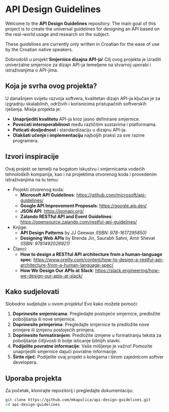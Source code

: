 # API Design Guidelines

Welcome to the **API Design Guidelines** repository. The main goal of this project is to create the universal guidelines for designing an API based on the real-world usage and research on the subject.

These guidelines are currently only written in Croatian for the ease of use by the Croatian native speakers.

Dobrodošli u projekt **Smjernice dizajna API-ja**! Cilj ovog projekta je izraditi univerzalne smjernice za dizajn API-ja temeljene na stvarnoj uporabi i istraživanjima o API-jima.

## Koja je svrha ovog projekta?

U današnjem svijetu razvoja softvera, kvalitetan dizajn API-ja ključan je za izgradnju skalabilnih, održivih i korisnicima pristupačnih softverskih rješenja. Misija projekta je:

- **Unaprijediti kvalitetu** API-ja kroz jasno definirane smjernice.
- **Povećati interoperabilnost** među različitim sustavima i platformama.
- **Poticati dosljednost** i standardizaciju u dizajnu API-ja.
- **Olakšati učenje i implementaciju** najboljih praksi za sve razine programera.

## Izvori inspiracije

Ovaj projekt se temelji na bogatom iskustvu i smjernicama vodećih tehnoloških kompanija, kao i na projektima otvorenog koda i provedenim istraživanjima na tu temu:

- Projekti otvorenog koda:
  - **Microsoft API Guidelines**: <https://github.com/microsoft/api-guidelines/>
  - **Google API Improvement Proposals**: <https://google.aip.dev/>
  - **JSON API**: <https://jsonapi.org/>
  - **Zalando RESTful API and Event Guidelines**: <https://opensource.zalando.com/restful-api-guidelines/>
- Knjige:
  - **API Design Patterns** by JJ Geewax *(ISBN: 978-1617295850)*
  - **Designing Web APIs** by Brenda Jin, Saurabh Sahni, Amir Shevat *(ISBN: 9781492026921)*
- Članci:
  - **How to design a RESTful API architecture from a human-language spec**: <https://www.oreilly.com/content/how-to-design-a-restful-api-architecture-from-a-human-language-spec/>
  - **How We Design Our APIs at Slack**: <https://slack.engineering/how-we-design-our-apis-at-slack/>

## Kako sudjelovati

Slobodno sudjelujte u ovom projektu! Evo kako možete pomoći:

1. **Doprinesite smjernicama**: Pregledajte postojeće smjernice, predložite poboljšanja ili nove smjernice.
2. **Doprinesite primjerima**: Pregledajte smjernice te predložite nove primjere ili izmjenu postojećih primjera.
3. **Doprinesite formatiranjem**: Predložite izmjene u formatiranju teksta za poboljšanje čitljivosti ili bolje isticanje bitnijih stavki.
4. **Podijelite povratne informacije**: Vaše mišljenje je važno! Pomozite unaprijediti smjernice dajući povratne informacije.
5. **Širite riječ**: Podijelite ovaj projekt s kolegama i širom zajednicom softver developera.

## Uporaba projekta

Za početak, klonirajte repozitorij i pregledajte dokumentaciju:

```bash
git clone https://github.com/mkapulica/api-design-guidelines.git
cd api-design-guidelines
```
